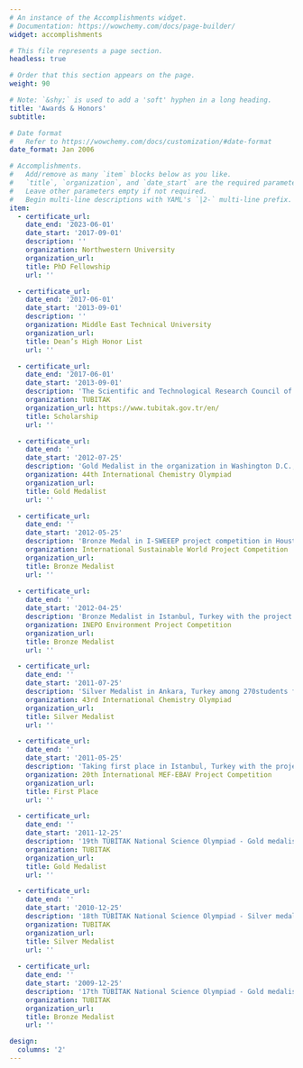 ```yaml
---
# An instance of the Accomplishments widget.
# Documentation: https://wowchemy.com/docs/page-builder/
widget: accomplishments

# This file represents a page section.
headless: true

# Order that this section appears on the page.
weight: 90

# Note: `&shy;` is used to add a 'soft' hyphen in a long heading.
title: 'Awards & Honors'
subtitle:

# Date format
#   Refer to https://wowchemy.com/docs/customization/#date-format
date_format: Jan 2006

# Accomplishments.
#   Add/remove as many `item` blocks below as you like.
#   `title`, `organization`, and `date_start` are the required parameters.
#   Leave other parameters empty if not required.
#   Begin multi-line descriptions with YAML's `|2-` multi-line prefix.
item:
  - certificate_url: 
    date_end: '2023-06-01'
    date_start: '2017-09-01'
    description: ''
    organization: Northwestern University
    organization_url: 
    title: PhD Fellowship
    url: ''

  - certificate_url: 
    date_end: '2017-06-01'
    date_start: '2013-09-01'
    description: ''
    organization: Middle East Technical University
    organization_url: 
    title: Dean’s High Honor List
    url: ''

  - certificate_url: 
    date_end: '2017-06-01'
    date_start: '2013-09-01'
    description: 'The Scientific and Technological Research Council of Türki̇ye the Scientific and Technological Research Council of Türki̇ye (TUBITAK)'
    organization: TUBITAK
    organization_url: https://www.tubitak.gov.tr/en/
    title: Scholarship
    url: ''

  - certificate_url: 
    date_end: ''
    date_start: '2012-07-25'
    description: 'Gold Medalist in the organization in Washington D.C., USA, under the chairmanship of Prof. Ahmed Zewail (Nobel Laureate) among 283 students from 78 countries'
    organization: 44th International Chemistry Olympiad
    organization_url: 
    title: Gold Medalist
    url: ''

  - certificate_url: 
    date_end: ''
    date_start: '2012-05-25'
    description: 'Bronze Medal in I-SWEEEP project competition in Houston, Texas, USA with the project done in Prof. Adil Denizli’s laboratory'
    organization: International Sustainable World Project Competition
    organization_url: 
    title: Bronze Medalist
    url: ''
  
  - certificate_url: 
    date_end: ''
    date_start: '2012-04-25'
    description: 'Bronze Medalist in Istanbul, Turkey with the project done in Prof. Adil Denizli'
    organization: INEPO Environment Project Competition
    organization_url: 
    title: Bronze Medalist
    url: ''

  - certificate_url: 
    date_end: ''
    date_start: '2011-07-25'
    description: 'Silver Medalist in Ankara, Turkey among 270students from 78 countries'
    organization: 43rd International Chemistry Olympiad
    organization_url: 
    title: Silver Medalist
    url: ''

  - certificate_url: 
    date_end: ''
    date_start: '2011-05-25'
    description: 'Taking first place in Istanbul, Turkey with the project done in Prof. Adil Denizli'
    organization: 20th International MEF-EBAV Project Competition
    organization_url: 
    title: First Place
    url: ''

  - certificate_url: 
    date_end: ''
    date_start: '2011-12-25'
    description: '19th TÜBİTAK National Science Olympiad - Gold medalist in chemistry branch in nation-wide competition in METU, Ankara'
    organization: TUBITAK
    organization_url: 
    title: Gold Medalist
    url: ''

  - certificate_url: 
    date_end: ''
    date_start: '2010-12-25'
    description: '18th TÜBİTAK National Science Olympiad - Silver medalist in chemistry branch in nation-wide competition in METU, Ankara'
    organization: TUBITAK
    organization_url: 
    title: Silver Medalist
    url: ''
  
  - certificate_url: 
    date_end: ''
    date_start: '2009-12-25'
    description: '17th TÜBİTAK National Science Olympiad - Gold medalist in chemistry branch in nation-wide competition in METU, Ankara'
    organization: TUBITAK
    organization_url: 
    title: Bronze Medalist
    url: ''

design:
  columns: '2'
---
```

